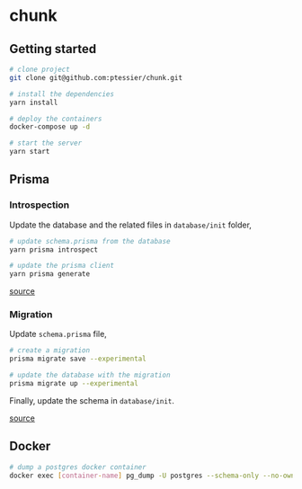 # chunk

## Getting started

```sh
# clone project
git clone git@github.com:ptessier/chunk.git
```

```sh
# install the dependencies
yarn install
```

```sh
# deploy the containers
docker-compose up -d
```

```sh
# start the server
yarn start
```

## Prisma

### Introspection

Update the database and the related files in `database/init` folder,

```sh
# update schema.prisma from the database
yarn prisma introspect
```

```sh
# update the prisma client
yarn prisma generate
```

[source](https://www.prisma.io/docs/reference/tools-and-interfaces/introspection)

### Migration

Update `schema.prisma` file,

```sh
# create a migration
prisma migrate save --experimental
```

```sh
# update the database with the migration
prisma migrate up --experimental
```
 
Finally, update the schema in `database/init`.

[source](https://www.prisma.io/docs/reference/tools-and-interfaces/prisma-migrate)

## Docker

```sh
# dump a postgres docker container
docker exec [container-name] pg_dump -U postgres --schema-only --no-owner [db-name] > database/init/schema.sql
```


